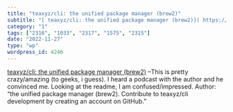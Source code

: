 ```yaml
---
title: "teaxyz/cli: the unified package manager (brew2)"
subtitle: "[ teaxyz/cli: the unified package manager (brew2)]( https://github.com/teaxyz/cli) –This is pretty c..."
category: "1"
tags: ["2316", "1033", "2317", "1575", "2315"]
date: "2022-11-27"
type: "wp"
wordpress_id: 4246
---
```

[ teaxyz/cli: the unified package manager (brew2)]( https://github.com/teaxyz/cli) –This is pretty crazy/amazing (to geeks, i guess). I heard a podcast with the author and he convinced me. Looking at the readme, I am confused/impressed. Author: “the unified package manager (brew2). Contribute to teaxyz/cli development by creating an account on GitHub.”
